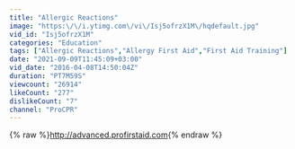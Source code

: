 ```yaml
---
title: "Allergic Reactions"
image: "https:\/\/i.ytimg.com\/vi\/Isj5ofrzX1M\/hqdefault.jpg"
vid_id: "Isj5ofrzX1M"
categories: "Education"
tags: ["Allergic Reactions","Allergy First Aid","First Aid Training"]
date: "2021-09-09T11:45:09+03:00"
vid_date: "2016-04-08T14:50:04Z"
duration: "PT7M59S"
viewcount: "26914"
likeCount: "277"
dislikeCount: "7"
channel: "ProCPR"
---
```

{% raw %}<a rel="nofollow" target="blank" href="http://advanced.profirstaid.com">http://advanced.profirstaid.com</a>{% endraw %}
